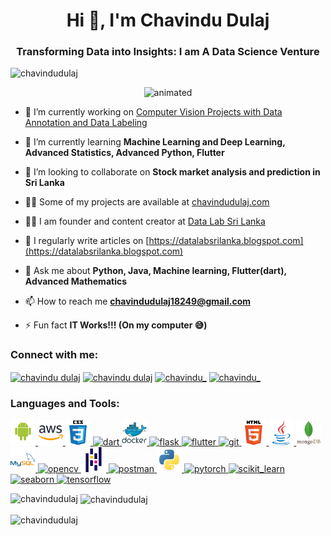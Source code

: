 <h1 align="center">Hi 👋, I'm Chavindu Dulaj</h1>
<h3 align="center">Transforming Data into Insights: I am A Data Science Venture</h3>

<p align="left"> <img src="https://komarev.com/ghpvc/?username=chavindudulaj&label=Profile%20views&color=0e75b6&style=flat" alt="chavindudulaj" /> </p>

<p align="center">
  <img src="https://media.giphy.com/media/v1.Y2lkPTc5MGI3NjExcjQ2a2tsZXVvbmN4ZG1mNTAyM2I5aW1mcWkwcDg4M3F0aHlpZ29rYyZlcD12MV9pbnRlcm5hbF9naWZfYnlfaWQmY3Q9Zw/qgQUggAC3Pfv687qPC/giphy.gif" alt="animated" width="200" height="200" />
</p>

- 🔭 I’m currently working on [Computer Vision Projects with Data Annotation and Data Labeling](https://github.com/ChavinduDulaj/Computer-Vision-Projects)

- 🌱 I’m currently learning **Machine Learning and Deep Learning, Advanced Statistics, Advanced Python, Flutter**

- 👯 I’m looking to collaborate on **Stock market analysis and prediction in Sri Lanka**

- 👨‍💻 Some of my projects are available at [chavindudulaj.com](https://chavindudulaj.github.io/)
  
- 🧑‍💼 I am founder and content creator at [Data Lab Sri Lanka](https://www.linkedin.com/company/data-lab-sri-lanka/?lipi=urn%3Ali%3Apage%3Ad_flagship3_search_srp_all%3BZxpTG%2B4lSsGK%2BPjkl%2FhB1Q%3D%3D)

- 📝 I regularly write articles on [https://datalabsrilanka.blogspot.com](https://datalabsrilanka.blogspot.com)

- 💬 Ask me about **Python, Java, Machine learning, Flutter(dart), Advanced Mathematics**

- 📫 How to reach me **chavindudulaj18249@gmail.com**

- ⚡ Fun fact **IT Works!!! (On my computer 😅)**

<h3 align="left">Connect with me:</h3>
<p align="left">
<a href="https://www.linkedin.com/in/chavindudulaj/" target="blank"><img align="center" src="https://raw.githubusercontent.com/rahuldkjain/github-profile-readme-generator/master/src/images/icons/Social/linked-in-alt.svg" alt="chavindu dulaj" height="30" width="40" /></a>
<a href="https://www.kaggle.com/chavindudulaj" target="blank"><img align="center" src="https://raw.githubusercontent.com/rahuldkjain/github-profile-readme-generator/master/src/images/icons/Social/kaggle.svg" alt="chavindu dulaj" height="30" width="40" /></a>
<a href="https://www.instagram.com/chavindu__/" target="blank"><img align="center" src="https://raw.githubusercontent.com/rahuldkjain/github-profile-readme-generator/master/src/images/icons/Social/instagram.svg" alt="chavindu_" height="30" width="40" /></a> 
<a href="https://datalabsrilanka.blogspot.com/" target="_blank">
    <img align="center" src="https://www.kindpng.com/picc/m/175-1757235_blogger-logo-blog-logo-transparent-hd-png-download.png" alt="chavindu_" height="30" width="40" />
</a>
</p>

<h3 align="left">Languages and Tools:</h3>
<p align="left"> <a href="https://developer.android.com" target="_blank" rel="noreferrer"> <img src="https://raw.githubusercontent.com/devicons/devicon/master/icons/android/android-original-wordmark.svg" alt="android" width="40" height="40"/> </a> <a href="https://aws.amazon.com" target="_blank" rel="noreferrer"> <img src="https://raw.githubusercontent.com/devicons/devicon/master/icons/amazonwebservices/amazonwebservices-original-wordmark.svg" alt="aws" width="40" height="40"/> </a> <a href="https://www.w3schools.com/css/" target="_blank" rel="noreferrer"> <img src="https://raw.githubusercontent.com/devicons/devicon/master/icons/css3/css3-original-wordmark.svg" alt="css3" width="40" height="40"/> </a> <a href="https://dart.dev" target="_blank" rel="noreferrer"> <img src="https://www.vectorlogo.zone/logos/dartlang/dartlang-icon.svg" alt="dart" width="40" height="40"/> </a> <a href="https://www.docker.com/" target="_blank" rel="noreferrer"> <img src="https://raw.githubusercontent.com/devicons/devicon/master/icons/docker/docker-original-wordmark.svg" alt="docker" width="40" height="40"/> </a> <a href="https://flask.palletsprojects.com/" target="_blank" rel="noreferrer"> <img src="https://www.vectorlogo.zone/logos/pocoo_flask/pocoo_flask-icon.svg" alt="flask" width="40" height="40"/> </a> <a href="https://flutter.dev" target="_blank" rel="noreferrer"> <img src="https://www.vectorlogo.zone/logos/flutterio/flutterio-icon.svg" alt="flutter" width="40" height="40"/> </a> <a href="https://git-scm.com/" target="_blank" rel="noreferrer"> <img src="https://www.vectorlogo.zone/logos/git-scm/git-scm-icon.svg" alt="git" width="40" height="40"/> </a> <a href="https://www.w3.org/html/" target="_blank" rel="noreferrer"> <img src="https://raw.githubusercontent.com/devicons/devicon/master/icons/html5/html5-original-wordmark.svg" alt="html5" width="40" height="40"/> </a> <a href="https://www.java.com" target="_blank" rel="noreferrer"> <img src="https://raw.githubusercontent.com/devicons/devicon/master/icons/java/java-original.svg" alt="java" width="40" height="40"/> </a> <a href="https://www.mongodb.com/" target="_blank" rel="noreferrer"> <img src="https://raw.githubusercontent.com/devicons/devicon/master/icons/mongodb/mongodb-original-wordmark.svg" alt="mongodb" width="40" height="40"/> </a> <a href="https://www.mysql.com/" target="_blank" rel="noreferrer"> <img src="https://raw.githubusercontent.com/devicons/devicon/master/icons/mysql/mysql-original-wordmark.svg" alt="mysql" width="40" height="40"/> </a> <a href="https://opencv.org/" target="_blank" rel="noreferrer"> <img src="https://www.vectorlogo.zone/logos/opencv/opencv-icon.svg" alt="opencv" width="40" height="40"/> </a> <a href="https://pandas.pydata.org/" target="_blank" rel="noreferrer"> <img src="https://raw.githubusercontent.com/devicons/devicon/2ae2a900d2f041da66e950e4d48052658d850630/icons/pandas/pandas-original.svg" alt="pandas" width="40" height="40"/> </a> <a href="https://postman.com" target="_blank" rel="noreferrer"> <img src="https://www.vectorlogo.zone/logos/getpostman/getpostman-icon.svg" alt="postman" width="40" height="40"/> </a> <a href="https://www.python.org" target="_blank" rel="noreferrer"> <img src="https://raw.githubusercontent.com/devicons/devicon/master/icons/python/python-original.svg" alt="python" width="40" height="40"/> </a> <a href="https://pytorch.org/" target="_blank" rel="noreferrer"> <img src="https://www.vectorlogo.zone/logos/pytorch/pytorch-icon.svg" alt="pytorch" width="40" height="40"/> </a> <a href="https://scikit-learn.org/" target="_blank" rel="noreferrer"> <img src="https://upload.wikimedia.org/wikipedia/commons/0/05/Scikit_learn_logo_small.svg" alt="scikit_learn" width="40" height="40"/> </a> <a href="https://seaborn.pydata.org/" target="_blank" rel="noreferrer"> <img src="https://seaborn.pydata.org/_images/logo-mark-lightbg.svg" alt="seaborn" width="40" height="40"/> </a> <a href="https://www.tensorflow.org" target="_blank" rel="noreferrer"> <img src="https://www.vectorlogo.zone/logos/tensorflow/tensorflow-icon.svg" alt="tensorflow" width="40" height="40"/> </a> </p>

<p><img align="left" src="https://github-readme-stats.vercel.app/api/top-langs?username=chavindudulaj&show_icons=true&locale=en&layout=compact" alt="chavindudulaj" /></p>

<p>&nbsp;<img align="center" src="https://github-readme-stats.vercel.app/api?username=chavindudulaj&show_icons=true&locale=en" alt="chavindudulaj" /></p>

<p><img align="center" src="https://github-readme-streak-stats.herokuapp.com/?user=chavindudulaj&" alt="chavindudulaj" /></p>
